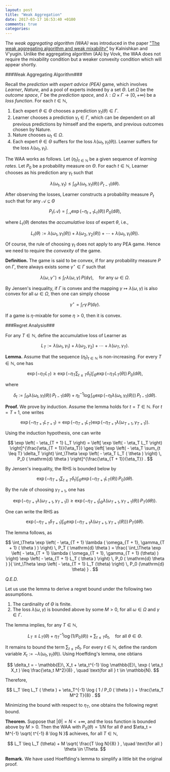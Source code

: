 ```yaml
---
layout: post
title: "Weak Aggregation"
date: 2017-03-17 16:53:40 +0100
comments: true
categories: 
---
```


The *weak aggregating algorithm (WAA)* was introduced in the paper ["The weak aggregating algorithm and weak mixability"](http://dx.doi.org/10.1016/j.jcss.2007.08.003) by Kalnishkan and V'yugin. 
Unlike the aggregating algorithm (AA) by Vovk, the WAA does not require the mixability condition but a weaker convexity condition which will appear shortly. 

###Weak Aggregating Algorithm###

Recall the *prediction with expert advice (PEA)* game, which involves *Learner*, *Nature*, and a pool of experts indexed by a set $\Theta$. 
Let $\Omega$ be the *outcome space*, $\Gamma$ be the *prediction space*, and $\lambda: \Omega \times \Gamma \to [ 0, + \infty )$ be a *loss function*.
For each $t \in \mathbb{N}$, 

1. Each expert $\theta \in \Theta$ chooses a prediction $\gamma_t ( \theta ) \in \Gamma$.
2. Learner chooses a prediction $\gamma_t \in \Gamma$, which can be dependent on all previous predictions by himself and the experts, and previous outcomes chosen by Nature.
3. Nature chooses $\omega_t \in \Omega$.
4. Each expert $\theta \in \Theta$ suffers for the loss $\lambda ( \omega_t, \gamma_t ( \theta ) )$. Learner suffers for the loss $\lambda ( \omega_t, \gamma_t )$.

The WAA works as follows. 
Let $( \eta_t )_{t \in \mathbb{N}}$ be a given sequence of *learning rates*.
Let $P_0$ be a probability measure on $\Theta$.
For each $t \in \mathbb{N}$, Learner chooses as his prediction any $\gamma_t$ such that

$$
\lambda( \omega_t, \gamma_t ) \leq \int_\Theta \lambda ( \omega_t, \gamma_t (\theta) ) \, P_{t-1} ( \mathrm{d} \theta ) .
$$

After observing the losses, Learner constructs a probability measure $P_t$ such that for any $\mathcal{A} \subseteq \Theta$

$$
P_t ( \mathcal{A} ) = \int_{\mathcal{A}} \exp \left( - \eta_{t + 1} L_t ( \theta ) \right) \, P_0 ( \mathrm{d} \theta ) ,
$$

where $L_t ( \theta )$ denotes the *accumulative loss* of expert $\theta$, i.e., 

$$
L_t ( \theta ) := \lambda ( \omega_1, \gamma_1 ( \theta ) ) + \lambda ( \omega_2, \gamma_2 ( \theta ) ) + \cdots + \lambda ( \omega_t, \gamma_t ( \theta ) ) .
$$

Of course, the rule of choosing $\gamma_t$ does not apply to any PEA game.
Hence we need to require the *convexity* of the game.

**Definition.**
The game is said to be convex, if for any probability measure $P$ on $\Gamma$, there always exists some $\gamma^\star \in \Gamma$ such that

$$
\lambda ( \omega, \gamma^\star ) \leq \int_\Gamma \lambda ( \omega, \gamma ) \, P ( \mathrm{d} \gamma ) , \quad \text{for any } \omega \in \Omega . 
$$

By Jensen's inequality, if $\Gamma$ is convex and the mapping $\gamma \mapsto \lambda ( \omega, \gamma )$ is also convex for all $\omega \in \Omega$, then one can simply choose

$$
\gamma^\star = \int_\Gamma \gamma \, P ( \mathrm{d} \gamma ) . 
$$

If a game is $\eta$-mixable for some $\eta > 0$, then it is convex.

###Regret Analysis###

For any $T \in \mathbb{N}$, define the accumulative loss of Learner as

$$
L_T := \lambda ( \omega_1, \gamma_1 ) + \lambda ( \omega_2, \gamma_2 ) + \cdots + \lambda ( \omega_T, \gamma_T ) . 
$$

**Lemma.** Assume that the sequence $( \eta_t )_{t \in \mathbb{N}}$ is non-increasing. 
For every $T \in \mathbb{N}$, one has

$$
\exp \left( -\eta_T L_T \right) \geq \exp \left( - \eta_T \sum_{t \leq T} \delta_t \right) \int_{\Theta} \exp \left( - \eta_T L_T ( \theta ) \right) \, P_0 ( \mathrm{d} \theta ) , 
$$

where 

$$
\delta_t := \int_\Theta \lambda ( \omega_t, \gamma_t (\theta) ) \, P_{t - 1} ( \mathrm{d} \theta ) + \eta_t^{-1} \log \int_\Theta \exp \left( - \eta_t \lambda ( \omega_t, \gamma_t (\theta) ) \right) \, P_{t - 1} ( \mathrm{d} \theta ) . 
$$

**Proof.**
We prove by induction.
Assume the lemma holds for $t = T \in \mathbb{N}$.
For $t = T + 1$, one writes

$$
\exp \left( - \eta_{T + 1} L_{T + 1} \right) = \exp \left( - \eta_{T + 1} L_T \right) \exp \left( - \eta_{T + 1} \lambda ( \omega_{T + 1}, \gamma_{T + 1} ) \right) .
$$

Using the induction hypothesis, one can write

$$
\exp \left( - \eta_{T + 1} L_T \right) = \left[ \exp \left( - \eta_T L_T \right) \right]^{\frac{\eta_{T + 1}}{\eta_T}} \geq \left[ \exp \left( - \eta_T \sum_{t \leq T} \delta_T \right) \int_\Theta \exp \left( - \eta_T L_T ( \theta ) \right) \, P_0 ( \mathrm{d} \theta ) \right]^{\frac{\eta_{T + 1}}{\eta_T}} . 
$$

By Jensen's inequality, the RHS is bounded below by

$$
\exp \left( - \eta_{T + 1} \sum_{t \leq T} \delta_t \right) \int_\Theta \exp \left( - \eta_{T + 1} L_T (\theta) \right) \, P_0 (\mathrm{d} \theta) . 
$$

By the rule of choosing $\gamma_{T + 1}$, one has

$$
\exp \left( - \eta_{T + 1} \lambda (\omega_{T + 1}, \gamma_{T + 1}) \right) \geq \exp \left( - \eta_{T + 1} \int_\Theta \lambda (\omega_{T + 1}, \gamma_{T + 1} ( \theta )) \, P_T ( \mathrm{d} \theta ) \right) .
$$

One can write the RHS as

$$
\exp \left( - \eta_{T + 1} \delta_{T + 1} \right) \int_\Theta \exp \left( - \eta_{T + 1} \lambda ( \omega_{T + 1}, \gamma_{T + 1} ( \theta ) ) \right) \, P_T ( \mathrm{d} \theta ) . 
$$

The lemma follows, as

$$
\int_\Theta \exp \left( - \eta_{T + 1} \lambda ( \omega_{T + 1}, \gamma_{T + 1} ( \theta ) ) \right) \, P_T ( \mathrm{d} \theta ) = \frac{ \int_\Theta \exp \left( - \eta_{T + 1} \lambda ( \omega_{T + 1}, \gamma_{T + 1} (\theta) ) \right) \exp \left( - \eta_{T + 1} L_T ( \theta ) \right) \, P_0 ( \mathrm{d} \theta ) }{ \int_\Theta \exp \left( - \eta_{T + 1} L_T (\theta) \right) \, P_0 (\mathrm{d} \theta) } .
$$

*Q.E.D.*

Let us use the lemma to derive a regret bound under the following two assumptions.

1. The cardinality of $\Theta$ is finite.
2. The loss $\lambda ( \omega, \gamma )$ is bounded above by some $M > 0$, for all $\omega \in \Omega$ and $\gamma \in \Gamma$.

The lemma implies, for any $T \in \mathbb{N}$,

$$
L_T \leq L_T ( \theta ) + \eta_T^{-1} \log ( 1 / P_0 ( \theta ) ) + \sum_{t \leq T} \delta_t , \quad \text{for all } \theta \in \Theta.
$$

It remains to bound the term $\sum_{t \leq T} \delta_t$.
For every $t \in \mathbb{N}$, define the random variable $X_t := - \lambda ( \omega_t, \gamma_t ( \theta ) )$.
Using Hoeffding's lemma, one obtians

$$
\delta_t = - \mathbb{E}\, X_t + \eta_t^{-1} \log \mathbb{E}\, \exp ( \eta_t X_t ) \leq \frac{\eta_t M^2}{8} , \quad \text{for all } t \in \mathbb{N}. 
$$ 

Therefore, 

$$
L_T \leq L_T ( \theta ) + \eta_T^{-1} \log ( 1 / P_0 ( \theta ) ) + \frac{\eta_T M^2 T}{8} . 
$$

Minimizing the bound with respect to $\eta_T$, one obtains the following regret bound. 

**Theorem.** Suppose that $\vert \Theta \vert = N < + \infty$, and the loss function is bounded above by $M > 0$. Then the WAA with $P_0 ( \theta ) = 1 / N$ for all $\theta$ and $\eta_t = M^{-1} \sqrt{ t^{-1} 8 \log N }$ achieves, for all $T \in \mathbb{N}$, 

$$
L_T \leq L_T (\theta) + M \sqrt{ \frac{T \log N}{8} } , \quad \text{for all } \theta \in \Theta.
$$

**Remark.** We have used Hoeffding's lemma to simplify a little bit the original proof.

